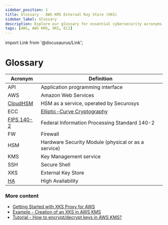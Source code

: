 ```yaml
---
sidebar_position: 1
title: Glossary - AWS KMS External Key Store (XKS)
sidebar_label: Glossary
description: Explore our glossary for essential cybersecurity acronyms and definitions, including API, AWS, CloudHSM, HSM, KMS, and more, to enhance your understanding of key management concepts.
tags: [AWS, AWS KMS, XKS, EC2]
---
```


import Link from '@docusaurus/Link';

# Glossary

| **Acronym** | **Definition** |
| --- | --- |
| API | Application programming interface |
| AWS | Amazon Web Services |
| [CloudHSM](/cloudhsm/overview/) | HSM as a service, operated by Securosys |
| ECC | [Elliptic-Curve Cryptography](/cloudhsm/Overview/Supported_Algorithms_and_Functions) |
| [FIPS 140-2](/cloudhsm/Overview/compliance) | Federal Information Processing Standard 140-2 |
| FW | Firewall |
| HSM | Hardware Security Module (physical or as a service) |
| KMS | Key Management service |
| SSH | Secure Shell |
| XKS | External Key Store |
| [HA](/cloudhsm/Architecture/high_availability) | High Availability |

### More content

- [Getting Started with XKS Proxy for AWS](../Quickstart/quickstart.md)
- [Example - Creation of an XKS in AWS KMS](../Concepts/AWS-External-Key-Store.md)
- [Tutorial - How to encrypt/decrypt keys in AWS KMS?](../Tutorials/Examples/Example-Encrypt-Decrypt.md)